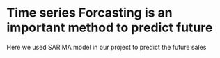 # Time series Forcasting is an important method to predict future 
Here we used SARIMA model in our project to predict the future sales 
